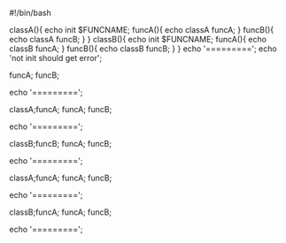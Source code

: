 #!/bin/bash

classA(){
	echo init $FUNCNAME;
	funcA(){
		echo classA funcA;
	}
	funcB(){
		echo classA funcB;
	}
}
classB(){
	echo init $FUNCNAME;
	funcA(){
		echo classB funcA;
	}
	funcB(){
		echo classB funcB;
	}
}
echo '=========';
echo 'not init should get error';

funcA;
funcB;

echo '=========';

classA;funcA;
funcA;
funcB;

echo '=========';

classB;funcB;
funcA;
funcB;

echo '=========';

classA;funcA;
funcA;
funcB;

echo '=========';

classB;funcA;
funcA;
funcB;

echo '=========';
